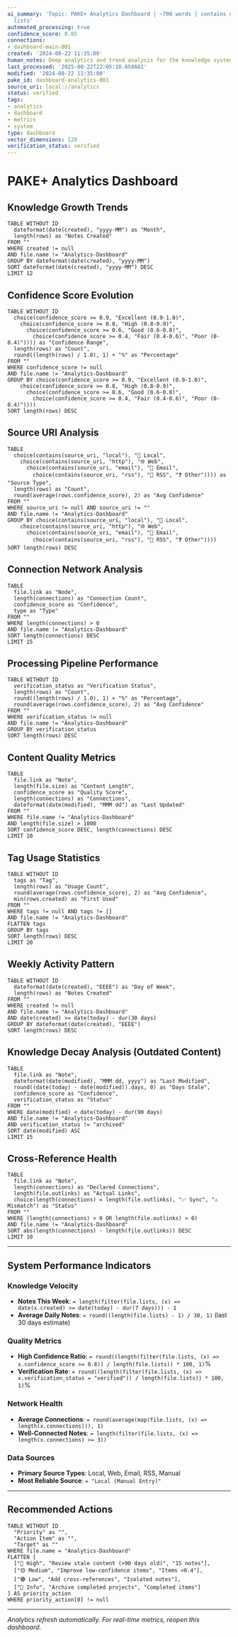 ```yaml
---
ai_summary: 'Topic: PAKE+ Analytics Dashboard | ~700 words | contains code | includes
  lists'
automated_processing: true
confidence_score: 0.85
connections:
- dashboard-main-001
created: '2024-08-22 11:35:00'
human_notes: Deep analytics and trend analysis for the knowledge system
last_processed: '2025-08-22T22:05:10.658661'
modified: '2024-08-22 11:35:00'
pake_id: dashboard-analytics-001
source_uri: local://analytics
status: verified
tags:
- analytics
- dashboard
- metrics
- system
type: dashboard
vector_dimensions: 128
verification_status: verified
---
```


# PAKE+ Analytics Dashboard

## Knowledge Growth Trends

```dataview
TABLE WITHOUT ID
  dateformat(date(created), "yyyy-MM") as "Month",
  length(rows) as "Notes Created"
FROM ""
WHERE created != null
AND file.name != "Analytics-Dashboard"
GROUP BY dateformat(date(created), "yyyy-MM")
SORT dateformat(date(created), "yyyy-MM") DESC
LIMIT 12
```

## Confidence Score Evolution

```dataview
TABLE WITHOUT ID
  choice(confidence_score >= 0.9, "Excellent (0.9-1.0)", 
    choice(confidence_score >= 0.8, "High (0.8-0.9)", 
      choice(confidence_score >= 0.6, "Good (0.6-0.8)", 
        choice(confidence_score >= 0.4, "Fair (0.4-0.6)", "Poor (0-0.4)")))) as "Confidence Range",
  length(rows) as "Count",
  round((length(rows) / 1.0), 1) + "%" as "Percentage"
FROM ""
WHERE confidence_score != null
AND file.name != "Analytics-Dashboard"
GROUP BY choice(confidence_score >= 0.9, "Excellent (0.9-1.0)", 
    choice(confidence_score >= 0.8, "High (0.8-0.9)", 
      choice(confidence_score >= 0.6, "Good (0.6-0.8)", 
        choice(confidence_score >= 0.4, "Fair (0.4-0.6)", "Poor (0-0.4)"))))
SORT length(rows) DESC
```

## Source URI Analysis

```dataview
TABLE
  choice(contains(source_uri, "local"), "📝 Local", 
    choice(contains(source_uri, "http"), "🌐 Web", 
      choice(contains(source_uri, "email"), "📧 Email", 
        choice(contains(source_uri, "rss"), "📰 RSS", "❓ Other")))) as "Source Type",
  length(rows) as "Count",
  round(average(rows.confidence_score), 2) as "Avg Confidence"
FROM ""
WHERE source_uri != null AND source_uri != ""
AND file.name != "Analytics-Dashboard"
GROUP BY choice(contains(source_uri, "local"), "📝 Local", 
    choice(contains(source_uri, "http"), "🌐 Web", 
      choice(contains(source_uri, "email"), "📧 Email", 
        choice(contains(source_uri, "rss"), "📰 RSS", "❓ Other"))))
SORT length(rows) DESC
```

## Connection Network Analysis

```dataview
TABLE
  file.link as "Node",
  length(connections) as "Connection Count",
  confidence_score as "Confidence",
  type as "Type"
FROM ""
WHERE length(connections) > 0
AND file.name != "Analytics-Dashboard"
SORT length(connections) DESC
LIMIT 15
```

## Processing Pipeline Performance

```dataview
TABLE WITHOUT ID
  verification_status as "Verification Status",
  length(rows) as "Count",
  round((length(rows) / 1.0), 1) + "%" as "Percentage",
  round(average(rows.confidence_score), 2) as "Avg Confidence"
FROM ""
WHERE verification_status != null
AND file.name != "Analytics-Dashboard"
GROUP BY verification_status
SORT length(rows) DESC
```

## Content Quality Metrics

```dataview
TABLE
  file.link as "Note",
  length(file.size) as "Content Length",
  confidence_score as "Quality Score",
  length(connections) as "Connections",
  dateformat(date(modified), "MMM dd") as "Last Updated"
FROM ""
WHERE file.name != "Analytics-Dashboard"
AND length(file.size) > 1000
SORT confidence_score DESC, length(connections) DESC
LIMIT 10
```

## Tag Usage Statistics

```dataview
TABLE WITHOUT ID
  tags as "Tag",
  length(rows) as "Usage Count",
  round(average(rows.confidence_score), 2) as "Avg Confidence",
  min(rows.created) as "First Used"
FROM ""
WHERE tags != null AND tags != []
AND file.name != "Analytics-Dashboard"
FLATTEN tags
GROUP BY tags
SORT length(rows) DESC
LIMIT 20
```

## Weekly Activity Pattern

```dataview
TABLE WITHOUT ID
  dateformat(date(created), "EEEE") as "Day of Week",
  length(rows) as "Notes Created"
FROM ""
WHERE created != null
AND file.name != "Analytics-Dashboard"
AND date(created) >= date(today) - dur(30 days)
GROUP BY dateformat(date(created), "EEEE")
SORT length(rows) DESC
```

## Knowledge Decay Analysis (Outdated Content)

```dataview
TABLE
  file.link as "Note",
  dateformat(date(modified), "MMM dd, yyyy") as "Last Modified",
  round((date(today) - date(modified)).days, 0) as "Days Stale",
  confidence_score as "Confidence",
  verification_status as "Status"
FROM ""
WHERE date(modified) < date(today) - dur(90 days)
AND file.name != "Analytics-Dashboard"
AND verification_status != "archived"
SORT date(modified) ASC
LIMIT 15
```

## Cross-Reference Health

```dataview
TABLE
  file.link as "Note",
  length(connections) as "Declared Connections",
  length(file.outlinks) as "Actual Links",
  choice(length(connections) = length(file.outlinks), "✅ Sync", "⚠️ Mismatch") as "Status"
FROM ""
WHERE (length(connections) > 0 OR length(file.outlinks) > 0)
AND file.name != "Analytics-Dashboard"
SORT abs(length(connections) - length(file.outlinks)) DESC
LIMIT 10
```

---

## System Performance Indicators

### Knowledge Velocity
- **Notes This Week**: `= length(filter(file.lists, (x) => date(x.created) >= date(today) - dur(7 days))) - 1`
- **Average Daily Notes**: `= round((length(file.lists) - 1) / 30, 1)` (last 30 days estimate)

### Quality Metrics  
- **High Confidence Ratio**: `= round((length(filter(file.lists, (x) => x.confidence_score >= 0.8)) / length(file.lists)) * 100, 1)`%
- **Verification Rate**: `= round((length(filter(file.lists, (x) => x.verification_status = "verified")) / length(file.lists)) * 100, 1)`%

### Network Health
- **Average Connections**: `= round(average(map(file.lists, (x) => length(x.connections))), 1)`
- **Well-Connected Notes**: `= length(filter(file.lists, (x) => length(x.connections) >= 3))`

### Data Sources
- **Primary Source Types**: Local, Web, Email, RSS, Manual
- **Most Reliable Source**: `= "Local (Manual Entry)"`

---

## Recommended Actions

```dataview
TABLE WITHOUT ID
  "Priority" as "",
  "Action Item" as "",
  "Target" as ""
WHERE file.name = "Analytics-Dashboard"
FLATTEN [
  ["🔴 High", "Review stale content (>90 days old)", "15 notes"],
  ["🟡 Medium", "Improve low-confidence items", "Items <0.4"],
  ["🟢 Low", "Add cross-references", "Isolated notes"],
  ["🔵 Info", "Archive completed projects", "Completed items"]
] AS priority_action
WHERE priority_action[0] != null
```

---

*Analytics refresh automatically. For real-time metrics, reopen this dashboard.*